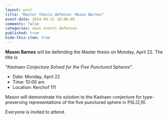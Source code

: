 ```yaml
--- 
layout: post 
title: "Master thesis defense: Mason Barnes" 
event-date: 2024-04-22 10:00:00
comments: false 
categories: news events defenses 
published: true 
hide-this-item: true
---
```


**Mason Barnes** will be defending the Master thesis on Monday, April 22. The title is 

"_Kashaev Conjecture Solved for the Five Punctured Spheres_".

- Date: Monday, April 22
- Time: 10:00 am
- Location: Kerchof 111

Mason will demonstrate his solution to the Kashaev conjecture for type-preserving representations of the five punctured sphere in PSL(2,R). 

Everyone is invited to attend.
